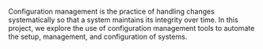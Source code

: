 Configuration management is the practice of handling changes systematically so that a system maintains its integrity over time. In this project, we explore the use of configuration management tools to automate the setup, management, and configuration of systems.
